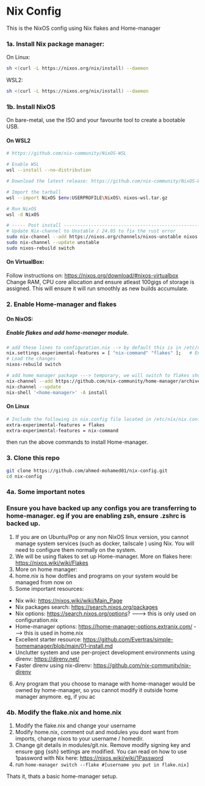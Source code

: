# Nix Config

This is the NixOS config using Nix flakes and Home-manager

### 1a. Install Nix package manager:
On Linux:
```bash
sh <(curl -L https://nixos.org/nix/install) --daemon
```
WSL2:
```bash
sh <(curl -L https://nixos.org/nix/install) --daemon
```

### 1b. Install NixOS

On bare-metal, use the ISO and your favourite tool to create a bootable USB.
#### On WSL2
```bash
# https://github.com/nix-community/NixOS-WSL

# Enable WSL
wsl --install --no-distribution

# Download the latest release: https://github.com/nix-community/NixOS-WSL/releases

# Import the tarball
wsl --import NixOS $env:USERPROFILE\NixOS\ nixos-wsl.tar.gz

# Run NixOS
wsl -d NixOS

# ----- Post install ---------------------------------------------------------------#
# Update Nix-channel to Unstable / 24.05 to fix the rust error
sudo nix-channel --add https://nixos.org/channels/nixos-unstable nixos
sudo nix-channel --update unstable
sudo nixos-rebuild switch

```

#### On VirtualBox:
Follow instructions on: https://nixos.org/download/#nixos-virtualbox
Change RAM, CPU core allocation and ensure atleast 100gigs of storage is assigned. This will ensure it will run smoothly as new builds accumulate.

### 2. Enable Home-manager and flakes
#### On NixOS:
##### Enable flakes and add home-manager module.
```bash
# add these lines to configuration.nix --> by default this is in /etc/nixos/configuration.nix
nix.settings.experimental-features = [ "nix-command" "flakes" ];   # Enable flakes and Home-Manager
# Load the changes
nixos-rebuild switch

# add home manager package ---> temporary, we will switch to flakes shortly. 
nix-channel --add https://github.com/nix-community/home-manager/archive/master.tar.gz home-manager
nix-channel --update
nix-shell '<home-manager>' -A install

```
#### 

#### On Linux
```bash
# Include the following in nix.config file located in /etc/nix/nix.config
extra-experimental-features = flakes
extra-experimental-features = nix-command
```
then run the above commands to install Home-manager. 

### 3. Clone this repo
```bash
git clone https://github.com/ahmed-mohamed01/nix-config.git
cd nix-config
```
### 4a. Some important notes

### Ensure you have backed up any configs you are transferring to home-manager. eg if you are enabling zsh, ensure .zshrc is backed up. 
1. If you are on Ubuntu/Pop or any non NixOS linux version, you cannot manage system services (such as docker, tailscale ) using Nix. You will need to configure them normally on the system. 
2. We will be using flakes to set up Home-manager. More on flakes here: https://nixos.wiki/wiki/Flakes
3. More on home manager: 
4. home.nix is how dotfiles and programs on your system would be managed from now on
5. Some important resources: 
- Nix wiki: https://nixos.wiki/wiki/Main_Page
- Nix packages search: https://search.nixos.org/packages
- Nix options: https://search.nixos.org/options? ---> this is only used on configuration.nix
- Home-manager options: https://home-manager-options.extranix.com/  ---> this is used in home.nix
- Excellent starter resource: https://github.com/Evertras/simple-homemanager/blob/main/01-install.md
- Unclutter system and use per-project development environments using direnv: https://direnv.net/
- Faster direnv using nix-direnv: https://github.com/nix-community/nix-direnv
6. Any program that you choose to manage with home-manager would be owned by home-manager, so you cannot modify it outside home manager anymore. eg, if you ac

### 4b. Modify the flake.nix and home.nix
1. Modify the flake.nix and change your username
2. Modify home.nix, comment out and modules you dont want from imports, change nixos to your username / homedir.
3. Change git details in modules/git.nix. Remove modify signing key and ensure gpg {ssh} settings are modified. You can read on how to use 1password with Nix here: https://nixos.wiki/wiki/1Password
3. run ```home-manager switch --flake #[username you put in flake.nix]```

Thats it, thats a basic home-manager setup. 